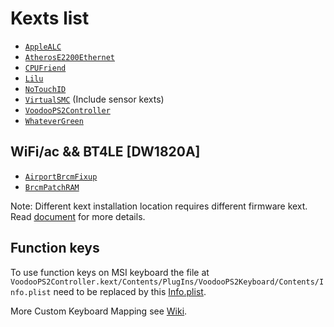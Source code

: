 Kexts list
======

* [`AppleALC`][alc_k]
* [`AtherosE2200Ethernet`][ethernet_k] 
* [`CPUFriend`][cpu_k]
* [`Lilu`][lilu_k]
* [`NoTouchID`][id_k]
* [`VirtualSMC`][smc_k] (Include sensor kexts)
* [`VoodooPS2Controller`][ps2_k]
* [`WhateverGreen`][green_k]

## WiFi/ac && BT4LE [DW1820A]
* [`AirportBrcmFixup`][air_k]
* [`BrcmPatchRAM`][brcm_k]

Note:
Different kext installation location requires different firmware kext.
Read [document][brcm_doc_k] for more details.

## Function keys
To use function keys on MSI keyboard the file at ``VoodooPS2Controller.kext/Contents/PlugIns/VoodooPS2Keyboard/Contents/Info.plist`` need to be replaced by this [Info.plist][key_map].

More Custom Keyboard Mapping see [Wiki][ps2_wiki].

[alc_k]: https://github.com/acidanthera/AppleALC/releases
[air_k]: https://github.com/acidanthera/AirportBrcmFixup/releases
[brcm_k]: https://github.com/acidanthera/BrcmPatchRAM/releases
[brcm_doc_k]:https://github.com/acidanthera/BrcmPatchRAM/blob/master/README.md
[ethernet_k]: https://github.com/Mieze/AtherosE2200Ethernet/releases
[cpu_k]: https://github.com/acidanthera/CPUFriend/releases
[lilu_k]: https://github.com/acidanthera/Lilu/releases
[key_map]: https://github.com/0ranko0P/GL62M-7RD-Hackintosh/blob/Catalina_DW1820A/kexts/Info.plist
[id_k]: https://github.com/al3xtjames/NoTouchID/releases
[smc_k]: https://github.com/acidanthera/VirtualSMC/releases
[ps2_k]: https://bitbucket.org/RehabMan/os-x-voodoo-ps2-controller/downloads/
[ps2_wiki]: https://github.com/RehabMan/OS-X-Voodoo-PS2-Controller/wiki/How-to-Use-Custom-Keyboard-Mapping
[green_k]: https://github.com/acidanthera/WhateverGreen/releases
